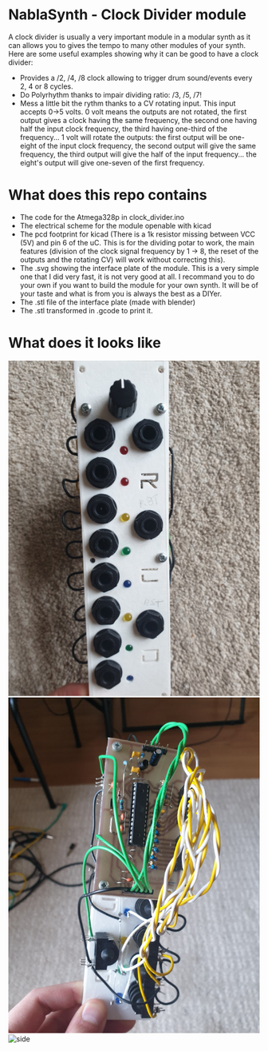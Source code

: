 # NablaSynth - Clock Divider module

A clock divider is usually a very important module in a modular synth as it can allows you to gives the tempo to many other modules of your synth.
Here are some useful examples showing why it can be good to have a clock divider:

* Provides a /2, /4, /8 clock allowing to trigger drum sound/events every 2, 4 or 8 cycles.
* Do Polyrhythm thanks to impair dividing ratio: /3, /5, /7!
* Mess a little bit the rythm thanks to a CV rotating input. This input accepts 0->5 volts. 0 volt means the outputs are not rotated, the first output gives a clock having the same frequency, the second one having half the input clock frequency, the third having one-third of the frequency... 1 volt will rotate the outputs: the first output will be one-eight of the input clock frequency, the second output will give the same frequency, the third output will give the half of the input frequency... the eight's output will give one-seven of the first frequency.

# What does this repo contains

* The code for the Atmega328p in clock_divider.ino
* The electrical scheme for the module openable with kicad
* The pcd footprint for kicad (There is a 1k resistor missing between VCC (5V) and pin 6 of the uC. This is for the dividing potar to work, the main features (division of the clock signal frequency by 1 -> 8, the reset of the outputs and the rotating CV) will work without correcting this).
* The .svg showing the interface plate of the module. This is a very simple one that I did very fast, it is not very good at all. I recommand you to do your own if you want to build the module for your own synth. It will be of your taste and what is from you is always the best as a DIYer.
* The .stl file of the interface plate (made with blender)
* The .stl transformed in .gcode to print it.

# What does it looks like
![front](https://github.com/bmatthieu3/clockdivider/blob/master/images/front%20panel.jpg)
![back](https://github.com/bmatthieu3/clockdivider/blob/master/images/back.jpg)
![side](https://github.com/bmatthieu3/clockdivider/blob/master/images/side.jpg)

